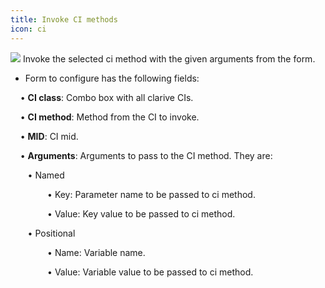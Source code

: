 ```yaml
---
title: Invoke CI methods
icon: ci
---
```


<img src="/static/images/icons/ci.png" /> Invoke the selected ci method with the given arguments from the form. 

* Form to configure has the following fields: <br />

&nbsp; &nbsp; • **CI class**: Combo box with all clarive CIs. <br />

&nbsp; &nbsp; • **CI method**: Method from the CI to invoke. <br />

&nbsp; &nbsp; • **MID**: CI mid. <br />

&nbsp; &nbsp; • **Arguments**: Arguments to pass to the CI method. They are: <br />

&nbsp; &nbsp;&nbsp; &nbsp; • Named <br />

&nbsp; &nbsp;&nbsp; &nbsp; &nbsp; &nbsp; &nbsp; &nbsp; • Key: Parameter name to be passed to ci method. <br />

&nbsp; &nbsp;&nbsp; &nbsp; &nbsp; &nbsp; &nbsp; &nbsp; • Value: Key value to be passed to ci method. <br />

&nbsp; &nbsp;&nbsp; &nbsp; • Positional <br />

&nbsp; &nbsp;&nbsp; &nbsp; &nbsp; &nbsp; &nbsp; &nbsp; • Name: Variable name. <br />

&nbsp; &nbsp;&nbsp; &nbsp; &nbsp; &nbsp; &nbsp; &nbsp; • Value: Variable value to be passed to ci method.


